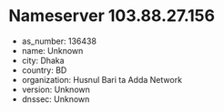 # Nameserver 103.88.27.156

* as_number: 136438
* name: Unknown
* city: Dhaka
* country: BD
* organization: Husnul Bari ta Adda Network
* version: Unknown
* dnssec: Unknown

